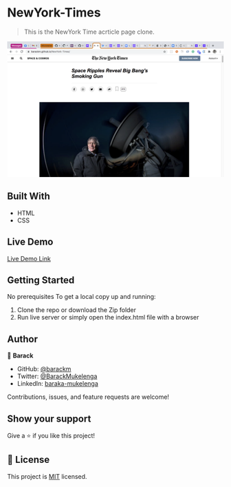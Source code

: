 # NewYork-Times

> This is the NewYork Time acrticle page clone.

![screenshot](./ScreenShot.png)

## Built With

- HTML
- CSS

## Live Demo

[Live Demo Link](https://barackm.github.io/NewYork-Times/)

## Getting Started

No prerequisites
To get a local copy up and running:

1. Clone the repo or download the Zip folder
2. Run live server or simply open the index.html file with a browser

## Author

👤 **Barack**

- GitHub: [@barackm](https://github.com/barackm)
- Twitter: [@BarackMukelenga](https://twitter.com/BarackMukelenga)
- LinkedIn: [baraka-mukelenga](https://www.linkedin.com/in/baraka-mukelenga/)

Contributions, issues, and feature requests are welcome!

## Show your support

Give a ⭐️ if you like this project!

## 📝 License

This project is [MIT](lic.url) licensed.
